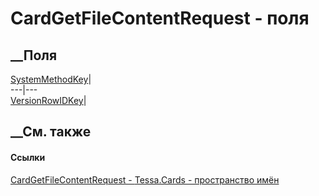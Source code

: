 # CardGetFileContentRequest - поля
##  __Поля
[SystemMethodKey](F_Tessa_Cards_CardGetFileContentRequest_SystemMethodKey.htm)|  
---|---  
[VersionRowIDKey](F_Tessa_Cards_CardGetFileContentRequest_VersionRowIDKey.htm)|  
## __См. также
#### Ссылки
[CardGetFileContentRequest - ](T_Tessa_Cards_CardGetFileContentRequest.htm)
[Tessa.Cards - пространство имён](N_Tessa_Cards.htm)
